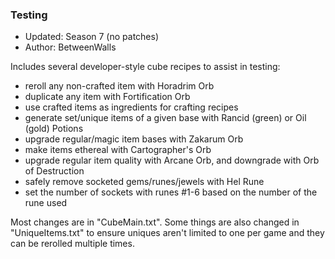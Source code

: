 ### Testing

* Updated: Season 7 (no patches)
* Author: BetweenWalls

Includes several developer-style cube recipes to assist in testing:
  * reroll any non-crafted item with Horadrim Orb
  * duplicate any item with Fortification Orb
  * use crafted items as ingredients for crafting recipes
  * generate set/unique items of a given base with Rancid (green) or Oil (gold) Potions
  * upgrade regular/magic item bases with Zakarum Orb
  * make items ethereal with Cartographer's Orb
  * upgrade regular item quality with Arcane Orb, and downgrade with Orb of Destruction
  * safely remove socketed gems/runes/jewels with Hel Rune
  * set the number of sockets with runes #1-6 based on the number of the rune used
  
Most changes are in "CubeMain.txt". Some things are also changed in "UniqueItems.txt" to ensure uniques aren't limited to one per game and they can be rerolled multiple times.